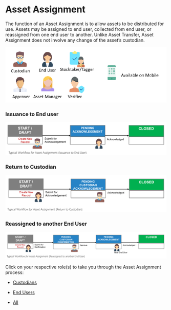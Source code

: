 # Asset Assignment

The function of an Asset Assignment is to allow assets to be distributed for use. 
Assets may be assigned to end user, collected from end user, or reassigned from one end user to another. 
Unlike Asset Transfer, Asset Assignment does not involve any change of the asset’s custodian.

![](images/AA.png "AA")

### Issuance to End user

![](images/AA2.png "AA2")

### Return to Custodian 

![](images/AA3.png "AA3")

### Reassigned to another End User

![](images/AA4.png "AA4")

Click on your respective role(s) to take you through the Asset Assignment process:
- [Custodians](AAForCustodians.md)

- [End Users](AAForEndUsers.md)

- [All](AAForAll.md)